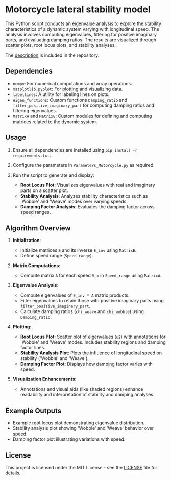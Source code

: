 # Motorcycle lateral stability model

This Python script conducts an eigenvalue analysis to explore the stability characteristics of a dynamic system varying with longitudinal speed. The analysis involves computing eigenvalues, filtering for positive imaginary parts, and evaluating damping ratios. The results are visualized through scatter plots, root locus plots, and stability analyses.

The [description](./Docs/Motorcycle_model_description.md) is included in the repository.

## Dependencies

- `numpy`: For numerical computations and array operations.
- `matplotlib.pyplot`: For plotting and visualizing data.
- `labellines`: A utility for labeling lines on plots.
- `eigen_functions`: Custom functions `Damping_ratio` and `filter_positive_imaginary_part` for computing damping ratios and filtering eigenvalues.
- `MatrixA` and `MatrixE`: Custom modules for defining and computing matrices related to the dynamic system.

## Usage

1. Ensure all dependencies are installed using `pip install -r requirements.txt`.
2. Configure the parameters in `Parameters_Motorcycle.py` as required.
3. Run the script to generate and display:

   - **Root Locus Plot**: Visualizes eigenvalues with real and imaginary parts on a scatter plot.
   - **Stability Analysis**: Analyzes stability characteristics such as 'Wobble' and 'Weave' modes over varying speeds.
   - **Damping Factor Analysis**: Evaluates the damping factor across speed ranges.

## Algorithm Overview

1. **Initialization**:
   - Initialize matrices `E` and its inverse `E_inv` using `MatrixE`.
   - Define speed range (`Speed_range`).

2. **Matrix Computations**:
   - Compute matrix `A` for each speed `V_x` in `Speed_range` using `MatrixA`.

3. **Eigenvalue Analysis**:
   - Compute eigenvalues of `E_inv * A` matrix products.
   - Filter eigenvalues to retain those with positive imaginary parts using `filter_positive_imaginary_part`.
   - Calculate damping ratios (`chi_weave` and `chi_wobble`) using `Damping_ratio`.

4. **Plotting**:
   - **Root Locus Plot**: Scatter plot of eigenvalues (`u2`) with annotations for 'Wobble' and 'Weave' modes. Includes stability regions and damping factor lines.
   - **Stability Analysis Plot**: Plots the influence of longitudinal speed on stability ('Wobble' and 'Weave').
   - **Damping Factor Plot**: Displays how damping factor varies with speed.

5. **Visualization Enhancements**:
   - Annotations and visual aids (like shaded regions) enhance readability and interpretation of stability and damping analyses.

## Example Outputs

- Example root locus plot demonstrating eigenvalue distribution.
- Stability analysis plot showing 'Wobble' and 'Weave' behavior over speed.
- Damping factor plot illustrating variations with speed.

## License

This project is licensed under the MIT License - see the [LICENSE](./LICENSE) file for details.


